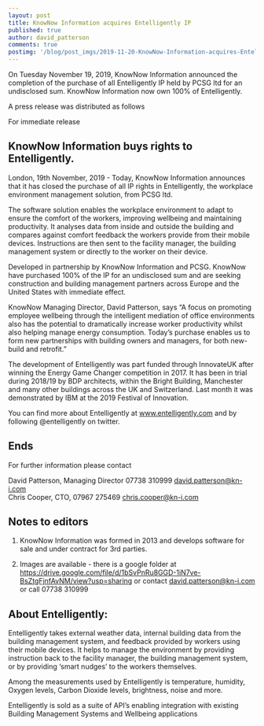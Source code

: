 ```yaml
---
layout: post
title: KnowNow Information acquires Entelligently IP
published: true
author: david_patterson
comments: true
postimg: '/blog/post_imgs/2019-11-20-KnowNow-Information-acquires-Entelligently-IP.jpg'
---
```


On Tuesday November 19, 2019, KnowNow Information announced the completion of the purchase of all Entelligently IP held by PCSG ltd for an undisclosed sum. KnowNow Information now own 100% of Entelligently.

A press release was distributed as follows


For immediate release


## KnowNow Information buys rights to Entelligently.

London, 19th November, 2019 - Today, KnowNow Information announces that it has closed the purchase of all IP rights in Entelligently, the workplace environment management solution, from PCSG ltd.

The software solution enables the workplace environment to adapt to ensure the comfort of the workers, improving wellbeing and maintaining productivity. It analyses data from inside and outside the building and compares against comfort feedback the workers provide from their mobile devices. Instructions are then sent to the facility manager, the building management system or directly to the worker on their device.

Developed in partnership by KnowNow Information and PCSG. KnowNow have purchased 100% of the IP for an undisclosed sum and are seeking construction and building management partners across Europe and the United States with immediate effect. 

KnowNow Managing Director, David Patterson, says “A focus on promoting employee wellbeing through the intelligent mediation of office environments also has the potential to dramatically increase worker productivity whilst also helping manage energy consumption. Today’s purchase enables us to form new partnerships with building owners and managers, for both new-build and retrofit.”

The development of Entelligently was part funded through InnovateUK after winning the Energy Game Changer competition in 2017. It has been in trial during 2018/19 by BDP architects, within the Bright Building, Manchester and many other buildings across the UK and Switzerland. Last month it was demonstrated by IBM at the 2019 Festival of Innovation.

You can find more about Entelligently at www.entelligently.com and by following @entelligently on twitter.

## Ends



For further information please contact

David Patterson, Managing Director 07738 310999  david.patterson@kn-i.com	
Chris Cooper, CTO, 07967 275469  chris.cooper@kn-i.com



## Notes to editors

1) KnowNow Information was formed in 2013 and develops software for sale and under contract for 3rd parties.

4) Images are available - there is a google folder at https://drive.google.com/file/d/1bSvPnRu8GGD-1iN7ve-BsZtgFjnfAvNM/view?usp=sharing
or contact david.patterson@kn-i.com or call 07738 310999

## About Entelligently:

Entelligently takes external weather data, internal building data from the building management system, and feedback provided by workers using their mobile devices. It helps to manage the environment by providing instruction back to the facility manager, the building management system, or by providing ‘smart nudges’ to the workers themselves.

Among the measurements used by Entelligently is temperature, humidity, Oxygen levels, Carbon Dioxide levels, brightness, noise and more.

Entelligently is sold as a suite of API’s enabling integration with existing Building Management Systems and Wellbeing applications
